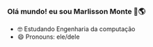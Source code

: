 ### Olá mundo! eu sou Marlisson Monte 👋🌎

- 🤓 Estudando Engenharia da computação
- 😄 Pronouns: ele/dele
